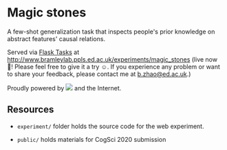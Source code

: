

# Magic stones


A few-shot generalization task that inspects people's prior knowledge on abstract features' causal relations.


Served via [Flask Tasks](https://github.com/bramleyccslab/flask-tasks) at http://www.bramleylab.ppls.ed.ac.uk/experiments/magic_stones (live now :star2:! Please feel free to give it a try :relaxed:. If you experience any problem or want to share your feedback, please contact me at <b.zhao@ed.ac.uk>.)


Proudly powered by [<img src="http://vanilla-js.com/assets/button.png">](http://vanilla-js.com) and the Internet.


## Resources

- `experiment/` folder holds the source code for the web experiment.

- `public/` holds materials for CogSci 2020 submission
